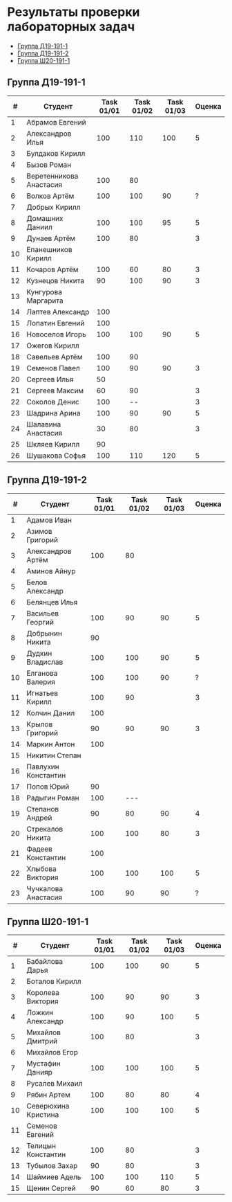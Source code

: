 # Результаты проверки лабораторных задач

<!--TOC-->
  - [Группа Д19-191-1](#-19-191-1)
  - [Группа Д19-191-2](#-19-191-2)
  - [Группа Ш20-191-1](#-20-191-1)
<!--/TOC-->

## Группа Д19-191-1
|#|Студент| Task 01/01 | Task 01/02 | Task 01/03 | Оценка |
|----|--|--|--|--|--|
|1|Абрамов Евгений||
|2|Александров Илья|100|110|100|5|
|3|Булдаков Кирилл|
|4|Бызов Роман|
|5|Веретенникова Анастасия|100|80|
|6|Волков Артём|100|100|90|?|
|7|Добрых Кирилл|
|8|Домашних Даниил|100|100|95|5|
|9|Дунаев Артём|100|80||3|
|10|Епанешников Кирилл|
|11|Кочаров Артём|100|60|80|3|
|12|Кузнецов Никита|90|100|90|3|
|13|Кунгурова Маргарита|
|14|Лаптев Александр|100|
|15|Лопатин Евгений|100|
|16|Новоселов Игорь|100|100|90|5|
|17|Ожегов Кирилл|
|18|Савельев Артём|100|90|
|19|Семенов Павел|100|90|90|3|
|20|Сергеев Илья|50|
|21|Сергеев Максим|60|90||3|
|22|Соколов Денис|100|--||3|
|23|Шадрина Арина|100|90|90|5|
|24|Шалавина Анастасия|30|80||3|
|25|Шкляев Кирилл|90|
|26|Шушакова Софья|100|110|120|5|

## Группа Д19-191-2
|#|Студент| Task 01/01 | Task 01/02 | Task 01/03 | Оценка |
|----|--|--|--|--|--|
|1|Адамов Иван|
|2|Азимов Григорий|
|3|Александров Артём|100|80|
|4|Аминов Айнур|
|5|Белов Александр|
|6|Белянцев Илья|
|7|Васильев Георгий|100|90|90|5|
|8|Добрынин Никита|90|
|9|Дудкин Владислав|100|100|90|5|
|10|Елганова Валерия|100|100|90|?|
|11|Игнатьев Кирилл|100|90||3|
|12|Колчин Данил|100|
|13|Крылов Григорий|90|90|90|3|
|14|Маркин Антон|100|
|15|Никитин Степан|
|16|Павлухин Константин|
|17|Попов Юрий|90|
|18|Радыгин Роман|100|---|
|19|Степанов Андрей|90|80|90|4|
|20|Стрекалов Никита|100|100|80|3|
|21|Фадеев Константин|100|
|22|Хлыбова Виктория|100|100|100|5|
|23|Чучкалова Анастасия|100|90|90|?|

## Группа Ш20-191-1
|#|Студент| Task 01/01 | Task 01/02 | Task 01/03 | Оценка |
|----|--|--|--|--|--|
|1|Бабайлова Дарья|100|100|90|5|
|2|Боталов Кирилл|
|3|Королева Виктория|100|90|90|3|
|4|Ложкин Александр|100|90|100|5|
|5|Михайлов Дмитрий|100|80||3|
|6|Михайлов Егор|
|7|Мустафин Данияр|100|100|100|5|
|8|Русалев Михаил|
|9|Рябин Артем|100|80|80|4|
|10|Северюхина Кристина|100|100|100|5|
|11|Семенов Евгений|
|12|Телицын Константин|100|80||3|
|13|Тубылов Захар|90|80||3|
|14|Шаймиев Адель|100|100|110|5|
|15|Щенин Сергей|90|60|80|3|
